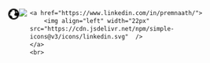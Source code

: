 <p>
    <a href="https://sudo-prem.github.io/">
        <img align="left" width="22px" src="https://raw.githubusercontent.com/iconic/open-iconic/master/svg/globe.svg"  />
    </a>
    <a href="https://twitter.com/sudo_prem">
        <img align="left" width="22px" src="https://cdn.jsdelivr.net/npm/simple-icons@v3/icons/twitter.svg"  />
    </a> 
  
<!--     <a href="https://leetcode.com/sudo_prem/">
        <img align="left" width="22px" src="https://cdn.jsdelivr.net/npm/simple-icons@3.13.0/icons/leetcode.svg"  />
    </a> -->
    
    <a href="https://www.linkedin.com/in/premnaath/">
        <img align="left" width="22px" src="https://cdn.jsdelivr.net/npm/simple-icons@v3/icons/linkedin.svg"  />
    </a>
    <br>
</p>
<!-- 
![Premnaath's github stats](https://github-readme-stats.vercel.app/api?username=sudo-prem&show_icons=true&theme=dark&include_all_commits=true&count_private=true&show_icons=true&hide=issues,stars) -->
